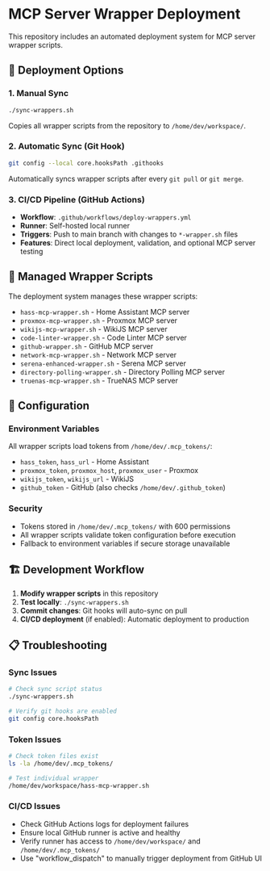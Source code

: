 # MCP Server Wrapper Deployment

This repository includes an automated deployment system for MCP server wrapper scripts.

## 🚀 Deployment Options

### 1. Manual Sync
```bash
./sync-wrappers.sh
```
Copies all wrapper scripts from the repository to `/home/dev/workspace/`.

### 2. Automatic Sync (Git Hook)
```bash
git config --local core.hooksPath .githooks
```
Automatically syncs wrapper scripts after every `git pull` or `git merge`.

### 3. CI/CD Pipeline (GitHub Actions)
- **Workflow**: `.github/workflows/deploy-wrappers.yml`
- **Runner**: Self-hosted local runner 
- **Triggers**: Push to main branch with changes to `*-wrapper.sh` files
- **Features**: Direct local deployment, validation, and optional MCP server testing

## 📁 Managed Wrapper Scripts

The deployment system manages these wrapper scripts:
- `hass-mcp-wrapper.sh` - Home Assistant MCP server
- `proxmox-mcp-wrapper.sh` - Proxmox MCP server  
- `wikijs-mcp-wrapper.sh` - WikiJS MCP server
- `code-linter-wrapper.sh` - Code Linter MCP server
- `github-wrapper.sh` - GitHub MCP server
- `network-mcp-wrapper.sh` - Network MCP server
- `serena-enhanced-wrapper.sh` - Serena MCP server
- `directory-polling-wrapper.sh` - Directory Polling MCP server
- `truenas-mcp-wrapper.sh` - TrueNAS MCP server

## 🔧 Configuration

### Environment Variables
All wrapper scripts load tokens from `/home/dev/.mcp_tokens/`:
- `hass_token`, `hass_url` - Home Assistant
- `proxmox_token`, `proxmox_host`, `proxmox_user` - Proxmox  
- `wikijs_token`, `wikijs_url` - WikiJS
- `github_token` - GitHub (also checks `/home/dev/.github_token`)

### Security
- Tokens stored in `/home/dev/.mcp_tokens/` with 600 permissions
- All wrapper scripts validate token configuration before execution
- Fallback to environment variables if secure storage unavailable

## 🏗️ Development Workflow

1. **Modify wrapper scripts** in this repository
2. **Test locally**: `./sync-wrappers.sh`  
3. **Commit changes**: Git hooks will auto-sync on pull
4. **CI/CD deployment** (if enabled): Automatic deployment to production

## 📋 Troubleshooting

### Sync Issues
```bash
# Check sync script status
./sync-wrappers.sh

# Verify git hooks are enabled  
git config core.hooksPath
```

### Token Issues
```bash
# Check token files exist
ls -la /home/dev/.mcp_tokens/

# Test individual wrapper
/home/dev/workspace/hass-mcp-wrapper.sh
```

### CI/CD Issues
- Check GitHub Actions logs for deployment failures
- Ensure local GitHub runner is active and healthy
- Verify runner has access to `/home/dev/workspace/` and `/home/dev/.mcp_tokens/`
- Use "workflow_dispatch" to manually trigger deployment from GitHub UI